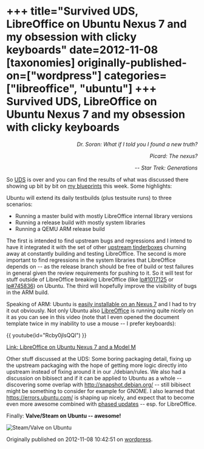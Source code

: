 +++
title="Survived UDS, LibreOffice on Ubuntu Nexus 7 and my obsession with clicky keyboards"
date=2012-11-08
[taxonomies]
originally-published-on=["wordpress"]
categories=["libreoffice", "ubuntu"]
+++
Survived UDS, LibreOffice on Ubuntu Nexus 7 and my obsession with clicky keyboards
==================================================================================

<p style="text-align:right;"><em><em>Dr. Soran: What if I told you I found a new truth?</em></em></p>
<p style="text-align:right;"><em>Picard: The nexus?</em></p>
<p style="text-align:right;"><em>-- Star Trek: Generations</em></p>
<p style="text-align:left;">So <a href="http://uds.ubuntu.com/">UDS</a> is over and you can find the results of what was discussed there showing up bit by bit on <a href="https://blueprints.launchpad.net/~bjoern-michaelsen">my blueprints</a> this week. Some highlights:</p>
<p style="text-align:left;">Ubuntu will extend its daily testbuilds (plus testsuite runs) to three scenarios:</p>

<ul>
	<li>Running a master build with mostly LibreOffice internal library versions</li>
	<li>Running a release build with mostly system libraries</li>
	<li>Running a QEMU ARM release build</li>
</ul>
The first is intended to find upstream bugs and regressions and I intend to have it integrated it with the set of other <a href="http://tinderbox.libreoffice.org/MASTER/status.html">upstream tinderboxes</a> churning away at constantly building and testing LibreOffice. The second is more important to find regressions in the system libraries that LibreOffice depends on -- as the release branch should be free of build or test failures in general given the review requirements for pushing to it. So it will test for stuff outside of LibreOffice breaking LibreOffice (like <a href="https://bugs.launchpad.net/ubuntu/+bug/1017125">lp#1017125</a> or <a href="https://bugs.launchpad.net/ubuntu/+bug/745836">lp#745836</a>) on Ubuntu. The third will hopefully improve the visibility of bugs in the ARM build.

Speaking of ARM: Ubuntu is <a href="https://wiki.ubuntu.com/Nexus7/Installation">easily installable on an Nexus 7</a> and I had to try it out obviously. Not only Ubuntu also <a href="https://www.libreoffice.org/">LibreOffice</a> is running quite nicely on it as you can see in this video (note that I even opened the document template twice in my inability to use a mouse -- I prefer keyboards):

{{ youtube(id="Rcby0jlsQQI") }}

<a title="Link: LibreOffice on Ubuntu Nexus 7 and a Model M" href="http://www.youtube.com/watch?feature=player_embedded&amp;v=Rcby0jlsQQI">Link: LibreOffice on Ubuntu Nexus 7 and a Model M</a>

Other stuff discussed at the UDS: Some boring packaging detail, fixing up the upstream packaging with the hope of getting more logic directly into upstream instead of fixing around it in our ./debian/rules. We also had a discussion on bibisect and if it can be applied to Ubuntu as a whole -- discovering some overlap with <a href="http://snapshot.debian.org/">http://snapshot.debian.org/</a> -- still bibisect might be something to consider for example for GNOME.
I also learned that <a href="https://errors.ubuntu.com/">https://errors.ubuntu.com/</a> is shaping up nicely, and expect that to become even more awesome combined with <a href="https://wiki.ubuntu.com/PhasedUpdates">phased updates</a> -- esp. for LibreOffice.

Finally: <strong>Valve/Steam on Ubuntu -- awesome!</strong>

![Steam/Valve on Ubuntu](https://web.archive.org/web/20121217024609/https://lh3.googleusercontent.com/-svMSo1fjdBY/UI6G0skuHnI/AAAAAAAAAg4/JhJE_69PqXA/s864/20121029_141544.jpg)

Originally published on 2012-11-08 10:42:51 on [wordpress](https://skyfromme.wordpress.com/2012/11/08/survived-uds-libreoffice-on-ubuntu-nexus-7-and-my-obsession-with-clicky-keyboards/).
